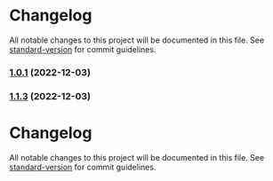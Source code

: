 # Changelog

All notable changes to this project will be documented in this file. See [standard-version](https://github.com/conventional-changelog/standard-version) for commit guidelines.

### [1.0.1](https://github.com/Siumauricio/rippleui/compare/v1.1.3...v1.0.1) (2022-12-03)

### [1.1.3](https://github.com/Siumauricio/rippleui/compare/v1.1.2...v1.1.3) (2022-12-03)

# Changelog

All notable changes to this project will be documented in this file. See [standard-version](https://github.com/conventional-changelog/standard-version) for commit guidelines.
